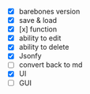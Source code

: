 - [x] barebones version
- [x] save & load
- [x] [x] function
- [x] ability to edit
- [x] ability to delete
- [x] Jsonfy
- [ ] convert back to md
- [x] UI
- [ ] GUI